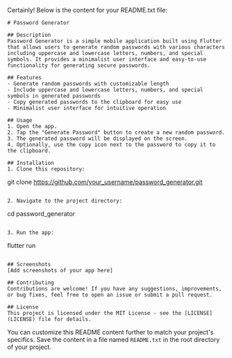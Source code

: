 Certainly! Below is the content for your README.txt file:

```
# Password Generator

## Description
Password Generator is a simple mobile application built using Flutter that allows users to generate random passwords with various characters including uppercase and lowercase letters, numbers, and special symbols. It provides a minimalist user interface and easy-to-use functionality for generating secure passwords.

## Features
- Generate random passwords with customizable length
- Include uppercase and lowercase letters, numbers, and special symbols in generated passwords
- Copy generated passwords to the clipboard for easy use
- Minimalist user interface for intuitive operation

## Usage
1. Open the app.
2. Tap the "Generate Password" button to create a new random password.
3. The generated password will be displayed on the screen.
4. Optionally, use the copy icon next to the password to copy it to the clipboard.

## Installation
1. Clone this repository:
   ```
   git clone https://github.com/your_username/password_generator.git
   ```

2. Navigate to the project directory:
   ```
   cd password_generator
   ```

3. Run the app:
   ```
   flutter run
   ```

## Screenshots
[Add screenshots of your app here]

## Contributing
Contributions are welcome! If you have any suggestions, improvements, or bug fixes, feel free to open an issue or submit a pull request.

## License
This project is licensed under the MIT License - see the [LICENSE](LICENSE) file for details.
```

You can customize this README content further to match your project's specifics. Save the content in a file named `README.txt` in the root directory of your project.
